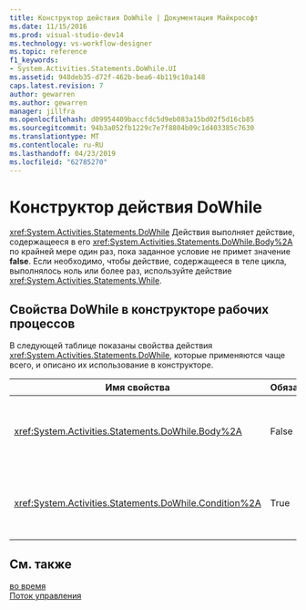```yaml
---
title: Конструктор действия DoWhile | Документация Майкрософт
ms.date: 11/15/2016
ms.prod: visual-studio-dev14
ms.technology: vs-workflow-designer
ms.topic: reference
f1_keywords:
- System.Activities.Statements.DoWhile.UI
ms.assetid: 948deb35-d72f-462b-bea6-4b119c10a148
caps.latest.revision: 7
author: gewarren
ms.author: gewarren
manager: jillfra
ms.openlocfilehash: d09954409baccfdc5d9eb083a15bd02f5d16cb85
ms.sourcegitcommit: 94b3a052fb1229c7e7f8804b09c1d403385c7630
ms.translationtype: MT
ms.contentlocale: ru-RU
ms.lasthandoff: 04/23/2019
ms.locfileid: "62785270"
---
```

# <a name="dowhile-activity-designer"></a>Конструктор действия DoWhile
<xref:System.Activities.Statements.DoWhile> Действия выполняет действие, содержащееся в его <xref:System.Activities.Statements.DoWhile.Body%2A> по крайней мере один раз, пока заданное условие не примет значение **false**. Если необходимо, чтобы действие, содержащееся в теле цикла, выполнялось ноль или более раз, используйте действие <xref:System.Activities.Statements.While>.  
  
## <a name="dowhile-properties-in-the-workflow-designer"></a>Свойства DoWhile в конструкторе рабочих процессов  
 В следующей таблице показаны свойства действия <xref:System.Activities.Statements.DoWhile>, которые применяются чаще всего, и описано их использование в конструкторе.  
  
|Имя свойства|Обязательно|Использование|  
|-------------------|--------------|-----------|  
|<xref:System.Activities.Statements.DoWhile.Body%2A>|False|Действие, которое выполняется, пока условие имеет **true**. Чтобы добавить <xref:System.Activities.Statements.DoWhile.Body%2A> действие, перетащите его из области элементов в **текст** поле **DoWhile** конструктора действий с текстом подсказки «Перетащить действие сюда».|  
|<xref:System.Activities.Statements.DoWhile.Condition%2A>|True|Условие оценивается после каждой итерации цикла. Чтобы задать <xref:System.Activities.Statements.DoWhile.Condition%2A>, введите значение [!INCLUDE[vbprvb](../includes/vbprvb-md.md)] выражение в **условие** поле **DoWhile** действие конструктора или в сетке свойств.|  
  
## <a name="see-also"></a>См. также  
 [во время](../workflow-designer/while-activity-designer.md)   
 [Поток управления](../workflow-designer/control-flow-activity-designers.md)
